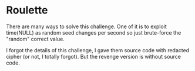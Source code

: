 # Roulette

There are many ways to solve this challenge. One of it is to exploit time(NULL) as random seed changes per second so just brute-force the "random" correct value.

I forgot the details of this challenge, I gave them source code with redacted cipher (or not, I totally forgot). But the revenge version is without source code.
